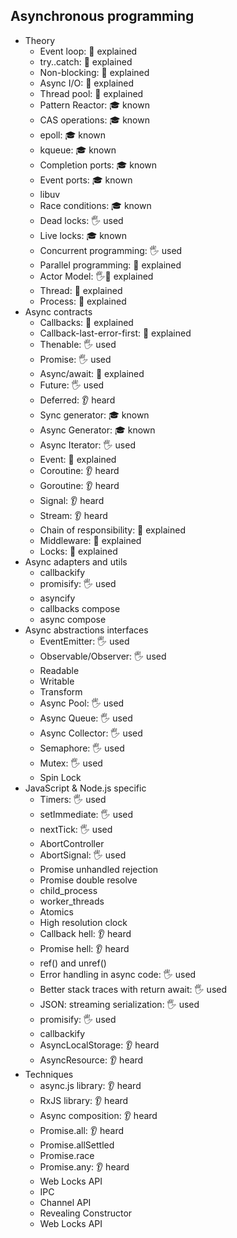 ## Asynchronous programming

- Theory
  - Event loop: 🙋 explained
  - try..catch: 🙋 explained
  - Non-blocking: 🙋 explained
  - Async I/O: 🙋 explained
  - Thread pool: 🙋 explained
  - Pattern Reactor: 🎓 known
  - CAS operations: 🎓 known
  - epoll: 🎓 known
  - kqueue: 🎓 known
  - Completion ports: 🎓 known
  - Event ports: 🎓 known
  - libuv
  - Race conditions: 🎓 known
  - Dead locks: 🖐️ used
  - Live locks: 🎓 known
  - Concurrent programming: 🖐️ used
  - Parallel programming: 🙋 explained
  - Actor Model: 🖐️🙋 explained
  - Thread: 🙋 explained
  - Process: 🙋 explained
- Async contracts
  - Callbacks: 🙋 explained
  - Callback-last-error-first: 🙋 explained
  - Thenable: 🖐️ used
  - Promise: 🖐️ used
  - Async/await: 🙋 explained
  - Future: 🖐️ used
  - Deferred: 👂 heard
  - Sync generator: 🎓 known
  - Async Generator: 🎓 known
  - Async Iterator: 🖐️ used
  - Event: 🙋 explained
  - Coroutine: 👂 heard
  - Goroutine: 👂 heard
  - Signal: 👂 heard
  - Stream: 👂 heard
  - Chain of responsibility: 🙋 explained
  - Middleware: 🙋 explained
  - Locks: 🙋 explained
- Async adapters and utils
  - callbackify
  - promisify: 🖐️ used
  - asyncify
  - callbacks compose
  - async compose
- Async abstractions interfaces
  - EventEmitter: 🖐️ used
  - Observable/Observer: 🖐️ used
  - Readable
  - Writable
  - Transform
  - Async Pool: 🖐️ used
  - Async Queue: 🖐️ used
  - Async Collector: 🖐️ used
  - Semaphore: 🖐️ used
  - Mutex: 🖐️ used
  - Spin Lock
- JavaScript & Node.js specific
  - Timers: 🖐️ used
  - setImmediate: 🖐️ used
  - nextTick: 🖐️ used
  - AbortController
  - AbortSignal: 🖐️ used
  - Promise unhandled rejection
  - Promise double resolve
  - child_process
  - worker_threads
  - Atomics
  - High resolution clock
  - Callback hell: 👂 heard
  - Promise hell: 👂 heard
  - ref() and unref()
  - Error handling in async code: 🖐️ used
  - Better stack traces with return await: 🖐️ used
  - JSON: streaming serialization: 🖐️ used
  - promisify: 🖐️ used
  - callbackify
  - AsyncLocalStorage: 👂 heard
  - AsyncResource: 👂 heard
- Techniques
  - async.js library: 👂 heard
  - RxJS library: 👂 heard
  - Async composition: 👂 heard
  - Promise.all: 👂 heard
  - Promise.allSettled
  - Promise.race
  - Promise.any: 👂 heard
  - Web Locks API
  - IPC
  - Channel API
  - Revealing Constructor
  - Web Locks API
